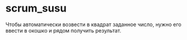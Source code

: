 # scrum_susu

Чтобы автоматически возвести в квадрат заданное число, нужно его ввести в окошко и рядом получить результат.
